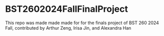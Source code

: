 # BST2602024FallFinalProject
This repo was made made made for for the finals project of BST 260 2024 Fall, contributed by Arthur Zeng, Irisa Jin, and Alexandra Han
